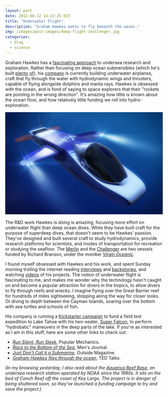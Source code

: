```yaml
---
layout: post
date: 2012-08-12 14:22:25 EST
title: "Underwater Flight"
description: "Graham Hawkes wants to fly beneath the waves."
img: /images/post-images/deep-flight-challenger.jpg
categories:
  - blog
  - science
---
```


Graham Hawkes has a [fascinating approach](http://www.ted.com/talks/graham_hawkes_flies_through_the_ocean.html) to undersea research and exploration. Rather than focusing on deep ocean submersibles (which he's built [plenty](http://en.wikipedia.org/wiki/File:WASP_at_the_OSEL_Testing_tank_Gt_Yarmouth,_UK.JPG) [of](http://en.wikipedia.org/wiki/File:Mantis_at_the_OSEL_Testing_tank_Gt_Yarmouth,_UK.jpg)), his [company](http://www.deepflight.com/) is currently building underwater airplanes, craft that fly through the water with hydrodynamic wings and thrusters, capable of flying alongside dolphins and manta rays. Hawkes is obsessed with the ocean, and is fond of saying to space explorers that their "rockets are pointing in the wrong direction". It's amazing how little is known about the ocean floor, and how relatively little funding we roll into hydro-exploration.

![Deep Flight Challenger](/images/post-images/deep-flight-challenger.jpg "Deep Flight Challenger")

The R&D work Hawkes is doing is amazing, focusing more effort on underwater flight than deep ocean dives. While they have built craft for the purpose of superdeep dives, that doesn't seem to be Hawkes' passion. They've designed and built several craft to study hydrodynamics, provide research platforms for scientists, and modes of transportation for recreation or studying the seafloor. The [Merlin](https://en.wikipedia.org/wiki/DeepFlight_Merlin) and the [Challenger](https://en.wikipedia.org/wiki/DeepFlight_Challenger) are two vessels funded by Richard Branson, under the moniker _[Virgin Oceanic](http://www.virginoceanic.com/)_.

I found myself obsessed with Hawkes and his work, and spent Sunday morning trolling the internet reading [interviews](http://www.theengineer.co.uk/in-depth/interviews/graham-hawkes-founder-and-chief-engineer-of-hawkes-ocean-technologies/1012581.article) and [backstories](http://www.mensjournal.com/magazine/graham-hawkes-and-the-race-to-the-bottom-of-the-sea-20140114), and watching [videos](http://www.youtube.com/watch?v=XpQOnZpZR_M) of his projects. The notion of underwater flight is fascinating to me, and makes me wonder why the technology hasn't caught on and become a popular attraction for divers in the tropics, to allow divers to fly through reefs and wrecks.  I imagine flying over the Great Barrier reef for hundreds of miles sightseeing, stopping along the way for closer looks. Or diving to depth between the Cayman Islands, soaring over the bottom with sea turtles and schools of fish.

His company is running a [Kickstarter campaign](http://www.kickstarter.com/projects/724942316/deepflight-hydrobatics-expedition) to fund a field test expedition to Lake Tahoe with his two-seater, [Super Falcon](http://www.deepflight.com/super-falcon-mark-ii/), to perform "hydrobatic" maneuvers in the deep parts of the lake. If you're as interested as I am in this stuff, here are some other links to check out:

* _[Run Silent, Run Sleek](http://www.popularmechanics.co.za/features/run-silent-run-sleek/)_, Popular Mechanics.
* _[Race to the Bottom of the Sea](http://archive.mensjournal.com/graham-hawkes-and-the-race-to-the-bottom-of-the-sea)_, Men's Journal.
* _[Just Don't Call it a Submarine](http://www.outsideonline.com/outdoor-adventure/water-activities/Just-Don--146-t-Call-It-a-Submarine.html?page=all)_, Outside Magazine.
* _[Graham Hawkes flies through the ocean](http://www.ted.com/talks/graham_hawkes_flies_through_the_ocean.html)_, TED Talks.

_(In my browsing yesterday, I also read about the [Aquarius Reef Base](http://aquarius.uncw.edu/), an undersea research station operated by NOAA since the 1980s. It sits on the bed of Conch Reef off the coast of Key Largo. The project is in danger of being shuttered soon, so they've launched a funding campaign to try and save the project.)_
